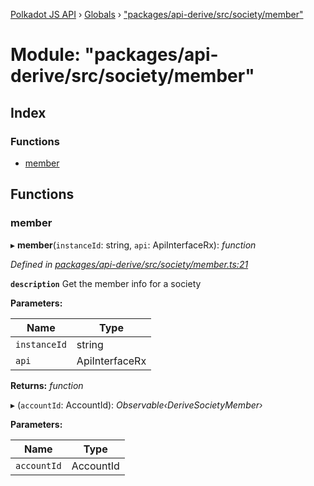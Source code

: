 [Polkadot JS API](../README.md) › [Globals](../globals.md) › ["packages/api-derive/src/society/member"](_packages_api_derive_src_society_member_.md)

# Module: "packages/api-derive/src/society/member"

## Index

### Functions

* [member](_packages_api_derive_src_society_member_.md#member)

## Functions

###  member

▸ **member**(`instanceId`: string, `api`: ApiInterfaceRx): *function*

*Defined in [packages/api-derive/src/society/member.ts:21](https://github.com/polkadot-js/api/blob/395dc79ef7/packages/api-derive/src/society/member.ts#L21)*

**`description`** Get the member info for a society

**Parameters:**

Name | Type |
------ | ------ |
`instanceId` | string |
`api` | ApiInterfaceRx |

**Returns:** *function*

▸ (`accountId`: AccountId): *Observable‹DeriveSocietyMember›*

**Parameters:**

Name | Type |
------ | ------ |
`accountId` | AccountId |
